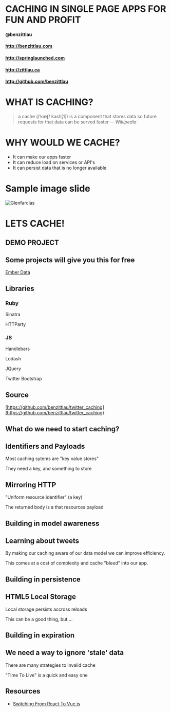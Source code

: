 # CACHING IN SINGLE PAGE APPS FOR FUN AND PROFIT
#### @benzittlau
#### http://benzittlau.com
#### http://springlaunched.com
#### http://zittlau.ca
#### http://github.com/benzittlau



# WHAT IS CACHING?
> a cache (/ˈkæʃ/ kash[1]) is a component that stores data so future requests for that data can be served faster
> -- <cite>Wikipedia</cite>



# WHY WOULD WE CACHE?
* It can make our apps faster
* It can reduce load on services or API's
* It can persist data that is no longer available



# Sample image slide
![Glenfarclas](img/glenfarclas.jpg)




# LETS CACHE!
## DEMO PROJECT


## Some projects will give you this for free
[Ember Data](https://github.com/emberjs/data)


## Libraries
### Ruby
Sinatra

HTTParty

### JS
Handlebars

Lodash

JQuery

Twitter Bootstrap


## Source
[https://github.com/benzittlau/twitter_caching](https://github.com/benzittlau/twitter_caching)



## What do we need to start caching?


## Identifiers and Payloads
Most caching sytems are "key value stores"

They need a key, and something to store


## Mirroring HTTP
"Uniform resource identifier" (a key)

The returned body is a that resources payload



## Building in model awareness


## Learning about tweets
By making our caching aware of our data model we can improve efficiency.

This comes at a cost of complexity and cache "bleed" into our app.



## Building in persistence


## HTML5 Local Storage
Local storage persists accross reloads

This can be a good thing, but....



## Building in expiration


## We need a way to ignore 'stale' data
There are many strategies to invalid cache

"Time To Live" is a quick and easy one

## Resources

* [Switching From React To Vue.js](http://vuejsdevelopers.com/2017/05/28/switch-from-react-to-vue-js/)
